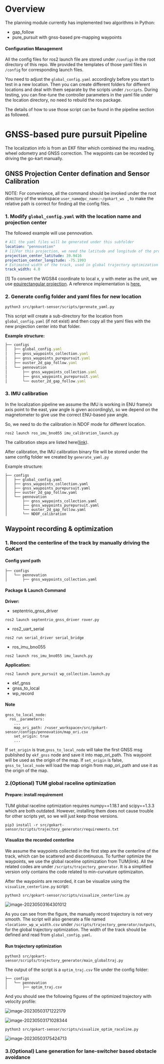 # Overview 

The planning module currently has implemented two algorithms in Python:

- gap_follow
- pure_pursuit with gnss-based pre-mapping waypoints

#### Configuration Management

All the config files for ros2 launch file are stored under `/configs` in the root directory of this repo. We provided the templates of those yaml files in `/config` for corresponding launch files. 

You need to adjust the `global_config.yaml` accordingly before you start to test in a new location. Then you can create different folders for different locations and deal with them separate by the scripts under `/scripts`. During testing, you can fine-tune the controller parameters in the yaml file under the location directory, no need to rebuild the ros package.

The details of how to use those script can be found in the pipeline section as followed.



# GNSS-based pure pursuit Pipeline

The localization info is from an EKF filter which combined the imu reading, wheel odometry and GNSS correction. The waypoints can be recorded by driving the go-kart manually.

## GNSS Projection Center defination and Sensor Calibration

NOTE: For convenience, all the command should be invoked under the root directory of the workspace `user_name@pc_name:~/gokart_ws ` , to make the relative path is correct for finding all the config files.

### 1. Modify `global_config.yaml` with the location name and projection center

The followed example will use pennovation.

```yaml
# All the yaml files will be generated under this subfolder
location: "pennovation"
# [1]For this projection, we need the latitude and longitude of the projection center. 
projection_center_latitude: 39.9416
projection_center_longitude: -75.1993
# Estimated width of the track, used in global trajectory optimization
track_width: 4.0
```

[1] To convert the WGS84 coordinate to local x, y with meter as the unit, we use [equirectangular projection](http://en.wikipedia.org/wiki/Equirectangular_projection). A reference implementation is [here.](https://stackoverflow.com/questions/16266809/convert-from-latitude-longitude-to-x-y) 

### 2. Generate config folder and yaml files for new location

```
python3 src/gokart-sensor/scripts/gerenate_yaml.py
```

This script will create a sub-directory for the location from `global_config.yaml` (if not exist) and then copy all the yaml files with the new projection center into that folder.

**Example structure:**

```js
├── configs
│   ├── global_config.yaml
│   ├── gnss_waypoints_collection.yaml
│   ├── gnss_waypoints_purepursuit.yaml
│   ├── ouster_2d_gap_follow.yaml
│   └── pennovation
│       ├── gnss_waypoints_collection.yaml
│       ├── gnss_waypoints_purepursuit.yaml
│       └── ouster_2d_gap_follow.yaml
```

### 3. IMU calibration

In the localization pipeline we assume the IMU is working in ENU frame(x axis point to the east, yaw angle is given accordingly), so we depend on the magnetometer to give use the correct ENU-based yaw angle. 

So, we need to do the calibration in NDOF mode for different location.

```
ros2 launch ros_imu_bno055 imu_calibration_launch.py
```

The calibration steps are listed here([link](https://github.com/RoboticArts/ros_imu_bno055)).

After calibration, the IMU calibration binary file will be stored under the same config folder we created by `generate_yaml.py`

Example structure:

```
├── configs
│   ├── global_config.yaml
│   ├── gnss_waypoints_collection.yaml
│   ├── gnss_waypoints_purepursuit.yaml
│   ├── ouster_2d_gap_follow.yaml
│   └── pennovation
│       ├── gnss_waypoints_collection.yaml
│       ├── gnss_waypoints_purepursuit.yaml
│       └── ouster_2d_gap_follow.yaml
│       └── NDOF_calibration
```



## Waypoint recording & optimization

### 1. Record the centerline of the track by manually driving the GoKart

#### **Config yaml path**

```
├── configs
│   └── pennovation
│       ├── gnss_waypoints_collection.yaml
```

#### **Package & Launch Command**

**Driver:** 

- septentrio_gnss_driver

```
ros2 launch septentrio_gnss_driver rover.py
```

- ros2_uart_serial

```
ros2 run serial_driver serial_bridge
```

- ros_imu_bno055

```
ros2 launch ros_imu_bno055 imu_launch.py
```

**Application:**

```
ros2 launch pure_pursuit wp_collection.launch.py
```

- ekf_gnss
- gnss_to_local
- wp_record

#### **Note**

```
gnss_to_local_node:
  ros__parameters:
    ...
    map_ori_path: /<user_workspace>/src/gokart-sensor/configs/pennovation/map_ori.csv
    set_origin: true
    ...
```

If `set_origin` is true,`gnss_to_local_node` will take the first GNSS msg published by `ekf_gnss` node and save it into map_ori_path. This waypoint will be used as the origin of the map. If `set_origin` is false, `gnss_to_local_node` will load the map origin from map_ori_path and use it as the origin of the map.


### 2.(Optional) TUM global raceline optimization

#### Prepare: install requirement

TUM global raceline optimization requires numpy==1.18.1 and scipy==1.3.3 which are both outdated. However, installing them does not cause trouble for other scripts yet, so we will just keep those versions.

```
pip3 install -r src/gokart-sensor/scripts/trajectory_generator/requirements.txt
```

#### Visualize the recorded centerline

We assume the waypoints collected in the first step are the centerline of the track, which can be scattered and discontinuous. To further optimize the waypoints, we use the global raceline optimization from TUM(link). All the related codes are under `/scripts/trajectory_generator`. It is a simplified version only contains the code related to min-curvature optimizaiton.

After the waypoints are recorded, it can be visualize using the `visualize_centerline.py` script:

```
python3 src/gokart-sensor/scripts/visualize_centerline.py
```

![image-20230503164301012](./figures/centerline_pennovation.png)

As you can see from the figure, the manually record trajectory is not very smooth. The script will also generate a file named `<location>_wp_w_width.csv` under `/scripts/trajectory_generator/outputs`, for the global trajectory optimization. The width of the track should be defined and read from `global_config.yaml`.

#### Run trajectory optimization

```
python3 src/gokart-sensor/scripts/trajectory_generator/main_globaltraj.py
```

The output of the script is a `optim_traj.csv` file under the config folder:

```
├── configs
│   └── pennovation
│       ├── optim_traj.csv
```

And you should see the following figures of the optimized trajectory with velocity profile:

![image-20230503171222179](./figures/optim_traj_pennovation2.png)

![image-20230503171028344](./figures/optim_traj_pennovation.png)



```
python3 src/gokart-sensor/scripts/visualize_optim_raceline.py
```

![image-20230503175424713](/home/zzjun/ros2Project/gokart_ws/src/gokart-sensor/Planning/figures/optim_traj_pennovation3.png)



### 3.(Optional) Lane generation for lane-switcher based obstacle avoidance



